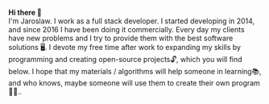 <b> Hi there 👋 </b> </br>
I'm Jaroslaw. I work as a full stack developer. I started developing in 2014, and since 2016 I have been doing it commercially.
Every day my clients have new problems and I try to provide them with the best software solutions 🖥.
I devote my free time after work to expanding my skills by programming and creating open-source projects🔓, which you will find below.
I hope that my materials / algorithms will help someone in learning📚, and who knows, maybe someone will use them to create their own program👨‍🎓..

<!---
devkrk/devkrk is a ✨ special ✨ repository because its `README.md` (this file) appears on your GitHub profile.
You can click the Preview link to take a look at your changes.
--->
